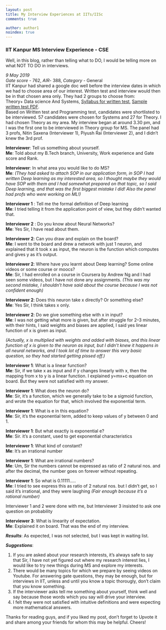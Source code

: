 ```yaml
---
layout: post
title: My Interview Experiences at IITs/IISc
comments: true

author: author1
noindex: true
---
```




### IIT Kanpur MS Interview Experience - CSE

<style>
body {
        background-image: url("/assets/img/whatsap_background.png");
}

</style>


Well, in this blog, rather than telling what to DO, I would be telling more on what NOT TO DO in interviews.

_9 May 2019_  
_Gate score_ - 762, _AIR_- 388, _Category_ - General  
IIT Kanpur had shared a google doc well before the interview dates in which we had to choose area of our interest. Written test and interview would then be in that chosen area only. They had 2 groups to choose from:  
Theory+ Data science And Systems, [Syllabus for written test](https://www.cse.iitk.ac.in/users/admissions/upcoming/syllabus.html), [Sample written test PDF](https://www.cse.iitk.ac.in/users/admissions/upcoming/sample.pdf).  
Based on Written test and Programming test, candidates were shortlisted to be interviewed.
57 candidates were chosen for Systems and 27 for Theory. I had chosen Theory as my area. My interview began at around 3.30 pm, and I was the first one to be interviewed in Theory group for MS. The panel had 3 profs, Nitin Saxena (Interviewer 1), Piyush Rai (Interviewer 2), and I didn’t knew the 3rd prof.

**Interviewer**: Tell us something about yourself.  
**Me**: Told about my B.Tech branch, University, Work experience and Gate score and Rank.

**Interviewer**: In what area you would like to do MS?  
**Me**: _(They had asked to attach SOP in our application form, in SOP I had written Deep learning as my interested area, so I thought maybe they would have SOP with them and I had somewhat prepared on that topic, so I said Deep learning, and that was the first biggest mistake I did! Also the panel had profs who were working on ML!)_

**Interviewer 1** : Tell me the formal definition of Deep learning  
**Me**: I tried telling it from the application point of view, but they didn’t wanted that.

**Interviewer 2** : Do you know about Neural Networks?  
**Me**: Yes Sir, I have read about them.

**Interviewer 2**: Can you draw and explain on the board?  
**Me**: I went to the board and drew a network with just 1 neuron, and explained that it took x as input, the neuron is the function which computes and gives y as it’s output.

**Interviewer 2**: Where have you learnt about Deep learning? Some online videos or some course or moocs?  
**Me**: Sir, I had enrolled on a course in Coursera by Andrew Ng and I had seen some videos, but I have not done any assignments. _(This was my second mistake, I shouldn’t have said about the course because I was not confident enough)_

**Interviewer 2**: Does this neuron take x directly? Or something else?  
**Me**: Yes Sir, I think takes x only.

**Interviewer 2**: Do we give something else with x in input?  
**Me**: I was not getting what more is given, but after struggle for 2–3 minutes, with their hints, I said weights and biases are applied, I said yes linear function of x is given as input.

_(Actually, x is multiplied with weights and added with biases, and this linear function of x is given to the neuron as input, but I didn’t knew it happens in all neural networks, and I took lot of time to answer this very basic question, so they had started getting pissed off.)_

**Interviewer 1**: What is a linear function?  
**Me**: Sir, if we take x as input and if y changes linearly with x, then the mapping from x to y is a linear function. I explained y=mx+c equation on board. But they were not satisfied with my answer.

**Interviewer 1**: What does the neuron do?  
**Me**: Sir, it’s a function, which we generally take to be a sigmoid function, and wrote the equation for that, which involved the exponential term.

**Interviewer 1**: What is e in this equation?  
**Me**: Sir, it’s the exponential term, added to keep values of y between 0 and 1.

**Interviewer 1**: But what exactly is exponential e?  
**Me**: Sir. it’s a constant, used to get exponential characteristics

**Interviewer 1**: What kind of constant?  
**Me**: It’s an irrational number

**Interviewer 1**: What are irrational numbers?  
**Me**: Um, Sir the numbers cannot be expressed as ratio of 2 natural nos. and after the decimal, the number goes on forever without repeating.

**Interviewer 1**: So what is 0.11111…..  
**Me**: I tried to see express this as ratio of 2 natural nos. but I didn’t get, so I said it’s irrational, and they were laughing _(Fair enough because it’s a rational number)_

Interviewer 1 and 2 were done with me, but Interviewer 3 insisted to ask one question on probability

**Interviewer 3**: What is linearity of expectation.  
**Me**: Explained it on board.
That was the end of my interview.

_**Results**_: As expected, I was not selected, but I was kept in waiting list.

_**Suggestions**_:  
1. If you are asked about your research interests, it’s always safe to say that Sir, I have not yet figured out where my research interest lies, I would like to try new things during MS and explore my interests.  
2. There would be many topics for which we prepare by seeing videos on Youtube. For answering gate questions, they may be enough, but for interviews in IIT, unless and until you know a topic thorougly, don’t claim that you know something.  
3. If the interviewer asks tell me something about yourself, think well and say because those words which you say will drive your interview.  
4. I felt they were not satisfied with intuitive definitions and were expecting more mathematical answers.  

Thanks for reading guys, and if you liked my post, don’t forget to Upvote it and share among your friends for whom this may be helpful. Cheers!
